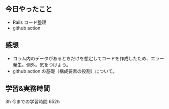 ## 今日やったこと

- Rails コード整理
- github action

## 感想

- コラム内のデータがあるときだけを想定してコードを作成したため、エラー発生。例外。気をつけよう。
- github action の基礎（構成要素の役割）について。

## 学習&実務時間

3h
今までの学習時間 652h
